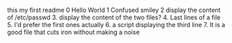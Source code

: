 this my first readme
0 Hello World
1 Confused smiley
2 display the content of /etc/passwd
3.  display the content of the two files?
4. Last lines of a file
5. I'd prefer the first ones actually
6. a script displaying the third line
7. It is a good file that cuts iron without making a noise 
